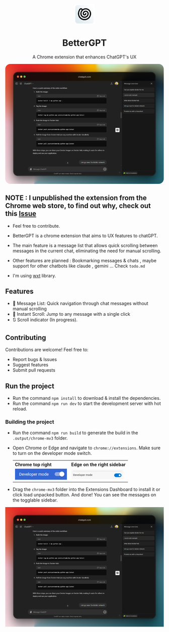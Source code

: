 <div align="center">
  <img src="assets/icon.png" alt="BetterGPT Logo" width="64" />
  <h1>BetterGPT</h1>
  <p>A Chrome extension that enhances ChatGPT's UX</p>
  <img src="md/Preview.png" style="border-radius:16px" >
</div>


## NOTE : I unpublished the extension from the Chrome web store, to find out why, check out this [Issue](https://github.com/COUSCOUSZ/BetterGPT/issues/5)


- Feel free to contribute. 

- BetterGPT is a chrome extension that aims to UX features to chatGPT.

- The main feature is a message list that allows quick scrolling between messages in the current chat, eliminating the need for manual scrolling.

- Other features are planned : Bookmarking messages & chats , maybe support for other chatbots like claude , gemini ... Check `todo.md`

- I'm using [wxt](https://wxt.dev/) library.

## Features

- 📜 Message List: Quick navigation through chat messages without manual scrolling
- 🎯 Instant Scroll: Jump to any message with a single click
- 🔃 Scroll indicator (In progress).


## Contributing

Contributions are welcome! Feel free to:
- Report bugs & Issues
- Suggest features
- Submit pull requests

## Run the project 

- Run the command `npm install` to download & install the dependencies.
- Run the command `npm run dev` to start the development server with hot reload.
### Building the project
- Run the command `npm run build` to generate the build in the `.output/chrome-mv3` folder.
- Open Chrome or Edge and navigate to `chrome://extensions`. Make sure to turn on the developer mode switch.
	<table>
	<tr>
		<th>Chrome top right</th>
		<th>Edge on the right sidebar</th>
	</tr>
	<tr>
		<td><img src="md/devmode%20chrome.png" alt="Chrome developer mode switch" /></td>
		<td><img src="md/devmode%20edge.png" alt="Edge developer mode switch" /></td>
	</tr>
	</table>

- Drag the `chrome-mv3` folder into the Extensions Dashboard to install it or click load unpacked button. And done! You can see the messages on the togglable sidebar.
<img src="md/Preview.png" >
